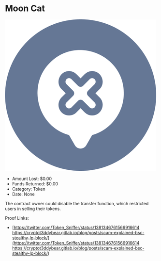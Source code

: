# Moon Cat
![Moon Cat](/rektimages/Moon-Cat.png)
- Amount Lost: $0.00
- Funds Returned: $0.00
- Category: Token
- Date: None

The contract owner could disable the transfer function, which restricted users in selling their tokens.


Proof Links:
- [https://twitter.com/Token_Sniffer/status/1381346761566916614 https://cryptot3ddybear.gitlab.io/blog/posts/scam-explained-bsc-stealthy-lp-block/](https://twitter.com/Token_Sniffer/status/1381346761566916614 https://cryptot3ddybear.gitlab.io/blog/posts/scam-explained-bsc-stealthy-lp-block/)



